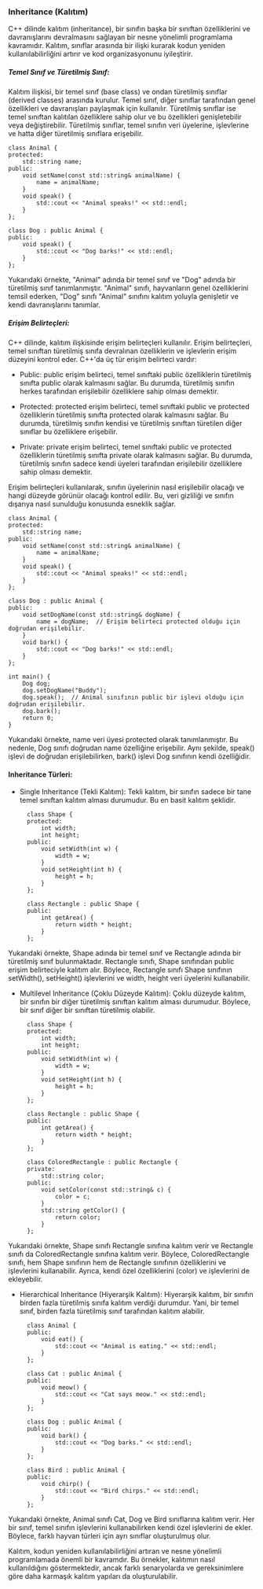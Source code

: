 ### Inheritance (Kalıtım)

C++ dilinde kalıtım (inheritance), bir sınıfın başka bir sınıftan özelliklerini ve davranışlarını devralmasını sağlayan bir nesne yönelimli programlama kavramıdır. Kalıtım, sınıflar arasında bir ilişki kurarak kodun yeniden kullanılabilirliğini artırır ve kod organizasyonunu iyileştirir.

##### Temel Sınıf ve Türetilmiş Sınıf: 

Kalıtım ilişkisi, bir temel sınıf (base class) ve ondan türetilmiş sınıflar (derived classes) arasında kurulur. Temel sınıf, diğer sınıflar tarafından genel özellikleri ve davranışları paylaşmak için kullanılır. Türetilmiş sınıflar ise temel sınıftan kalıtılan özelliklere sahip olur ve bu özellikleri genişletebilir veya değiştirebilir. Türetilmiş sınıflar, temel sınıfın veri üyelerine, işlevlerine ve hatta diğer türetilmiş sınıflara erişebilir.

    class Animal {
    protected:
        std::string name;
    public:
        void setName(const std::string& animalName) {
            name = animalName;
        }
        void speak() {
            std::cout << "Animal speaks!" << std::endl;
        }
    };

    class Dog : public Animal {
    public:
        void speak() {
            std::cout << "Dog barks!" << std::endl;
        }
    };

Yukarıdaki örnekte, "Animal" adında bir temel sınıf ve "Dog" adında bir türetilmiş sınıf tanımlanmıştır. "Animal" sınıfı, hayvanların genel özelliklerini temsil ederken, "Dog" sınıfı "Animal" sınıfını kalıtım yoluyla genişletir ve kendi davranışlarını tanımlar.

##### Erişim Belirteçleri: 

C++ dilinde, kalıtım ilişkisinde erişim belirteçleri kullanılır. Erişim belirteçleri, temel sınıftan türetilmiş sınıfa devralınan özelliklerin ve işlevlerin erişim düzeyini kontrol eder. C++'da üç tür erişim belirteci vardır:

- Public: public erişim belirteci, temel sınıftaki public özelliklerin türetilmiş sınıfta public olarak kalmasını sağlar. Bu durumda, türetilmiş sınıfın herkes tarafından erişilebilir özelliklere sahip olması demektir.

- Protected: protected erişim belirteci, temel sınıftaki public ve protected özelliklerin türetilmiş sınıfta protected olarak kalmasını sağlar. Bu durumda, türetilmiş sınıfın kendisi ve türetilmiş sınıftan türetilen diğer sınıflar bu özelliklere erişebilir.

- Private: private erişim belirteci, temel sınıftaki public ve protected özelliklerin türetilmiş sınıfta private olarak kalmasını sağlar. Bu durumda, türetilmiş sınıfın sadece kendi üyeleri tarafından erişilebilir özelliklere sahip olması demektir.

Erişim belirteçleri kullanılarak, sınıfın üyelerinin nasıl erişilebilir olacağı ve hangi düzeyde görünür olacağı kontrol edilir. Bu, veri gizliliği ve sınıfın dışarıya nasıl sunulduğu konusunda esneklik sağlar.

    class Animal {
    protected:
        std::string name;
    public:
        void setName(const std::string& animalName) {
            name = animalName;
        }
        void speak() {
            std::cout << "Animal speaks!" << std::endl;
        }
    };

    class Dog : public Animal {
    public:
        void setDogName(const std::string& dogName) {
            name = dogName;  // Erişim belirteci protected olduğu için doğrudan erişilebilir.
        }
        void bark() {
            std::cout << "Dog barks!" << std::endl;
        }
    };

    int main() {
        Dog dog;
        dog.setDogName("Buddy");
        dog.speak();  // Animal sınıfının public bir işlevi olduğu için doğrudan erişilebilir.
        dog.bark();
        return 0;
    }

Yukarıdaki örnekte, name veri üyesi protected olarak tanımlanmıştır. Bu nedenle, Dog sınıfı doğrudan name özelliğine erişebilir. Aynı şekilde, speak() işlevi de doğrudan erişilebilirken, bark() işlevi Dog sınıfının kendi özelliğidir.

#### Inheritance Türleri:

- Single Inheritance (Tekli Kalıtım): Tekli kalıtım, bir sınıfın sadece bir tane temel sınıftan kalıtım alması durumudur. Bu en basit kalıtım şeklidir.

        class Shape {
        protected:
            int width;
            int height;
        public:
            void setWidth(int w) {
                width = w;
            }
            void setHeight(int h) {
                height = h;
            }
        };

        class Rectangle : public Shape {
        public:
            int getArea() {
                return width * height;
            }
        };

Yukarıdaki örnekte, Shape adında bir temel sınıf ve Rectangle adında bir türetilmiş sınıf bulunmaktadır. Rectangle sınıfı, Shape sınıfından public erişim belirteciyle kalıtım alır. Böylece, Rectangle sınıfı Shape sınıfının setWidth(), setHeight() işlevlerini ve width, height veri üyelerini kullanabilir.

- Multilevel Inheritance (Çoklu Düzeyde Kalıtım): Çoklu düzeyde kalıtım, bir sınıfın bir diğer türetilmiş sınıftan kalıtım alması durumudur. Böylece, bir sınıf diğer bir sınıftan türetilmiş olabilir.

        class Shape {
        protected:
            int width;
            int height;
        public:
            void setWidth(int w) {
                width = w;
            }
            void setHeight(int h) {
                height = h;
            }
        };

        class Rectangle : public Shape {
        public:
            int getArea() {
                return width * height;
            }
        };

        class ColoredRectangle : public Rectangle {
        private:
            std::string color;
        public:
            void setColor(const std::string& c) {
                color = c;
            }
            std::string getColor() {
                return color;
            }
        };

Yukarıdaki örnekte, Shape sınıfı Rectangle sınıfına kalıtım verir ve Rectangle sınıfı da ColoredRectangle sınıfına kalıtım verir. Böylece, ColoredRectangle sınıfı, hem Shape sınıfının hem de Rectangle sınıfının özelliklerini ve işlevlerini kullanabilir. Ayrıca, kendi özel özelliklerini (color) ve işlevlerini de ekleyebilir.

- Hierarchical Inheritance (Hiyerarşik Kalıtım): Hiyerarşik kalıtım, bir sınıfın birden fazla türetilmiş sınıfa kalıtım verdiği durumdur. Yani, bir temel sınıf, birden fazla türetilmiş sınıf tarafından kalıtım alabilir.

        class Animal {
        public:
            void eat() {
                std::cout << "Animal is eating." << std::endl;
            }
        };

        class Cat : public Animal {
        public:
            void meow() {
                std::cout << "Cat says meow." << std::endl;
            }
        };

        class Dog : public Animal {
        public:
            void bark() {
                std::cout << "Dog barks." << std::endl;
            }
        };

        class Bird : public Animal {
        public:
            void chirp() {
                std::cout << "Bird chirps." << std::endl;
            }
        };

Yukarıdaki örnekte, Animal sınıfı Cat, Dog ve Bird sınıflarına kalıtım verir. Her bir sınıf, temel sınıfın işlevlerini kullanabilirken kendi özel işlevlerini de ekler. Böylece, farklı hayvan türleri için ayrı sınıflar oluşturulmuş olur.

Kalıtım, kodun yeniden kullanılabilirliğini artıran ve nesne yönelimli programlamada önemli bir kavramdır. Bu örnekler, kalıtımın nasıl kullanıldığını göstermektedir, ancak farklı senaryolarda ve gereksinimlere göre daha karmaşık kalıtım yapıları da oluşturulabilir.